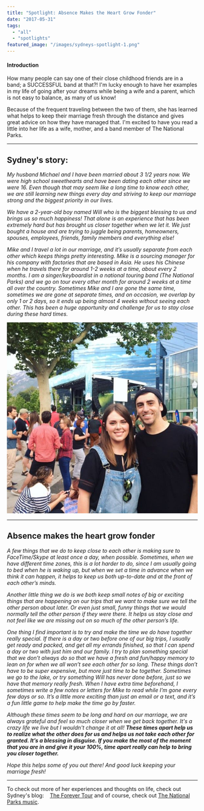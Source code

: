 ```yaml
---
title: "Spotlight: Absence Makes the Heart Grow Fonder"
date: "2017-05-31"
tags:
  - "all"
  - "spotlights"
featured_image: "/images/sydneys-spotlight-1.png"
---
```


#### Introduction

How many people can say one of their close childhood friends are in a band; a SUCCESSFUL band at that?! I'm lucky enough to have her examples in my life of going after your dreams while being a wife and a parent, which is not easy to balance, as many of us know!

Because of the frequent traveling between the two of them, she has learned what helps to keep their marriage fresh through the distance and gives great advice on how they have managed that. I'm excited to have you read a little into her life as a wife, mother, and a band member of The National Parks.

* * *

## Sydney's story:

_My husband Michael and I have been married about 3 1/2 years now. We were high school sweethearts and have been dating each other since we were 16. Even though that may seem like a long time to know each other, we are still learning new things every day and striving to keep our marriage strong and the biggest priority in our lives._

_We have a 2-year-old boy named Will who is the biggest blessing to us and brings us so much happiness! That alone is an experience that has been extremely hard but has brought us closer together when we let it. We just bought a house and are trying to juggle being parents, homeowners, spouses, employees, friends, family members and everything else!_

_Mike and I travel a lot in our marriage, and it’s usually separate from each other which keeps things pretty interesting. Mike is a sourcing manager for his company with factories that are based in Asia. He uses his Chinese when he travels there for around 1-2 weeks at a time, about every 2 months. I am a singer/keyboardist in a national touring band (The National Parks) and we go on tour every other month for around 2 weeks at a time all over the country. Sometimes Mike and I are gone the same time, sometimes we are gone at separate times, and on occasion, we overlap by only 1 or 2 days, so it ends up being almost 4 weeks without seeing each other. This has been a huge opportunity and challenge for us to stay close during these hard times._

![newlywed advice, newlywed help, relating to newlyweds, relating to other couples, other couples' stories, stories from couples, learning from married couples, learning from couples, marriage advice, marriage help, marriage inspiration, the national parks, the national parks band, sydney macfarlane, brady parks, life in a band, married life in a band](/images/img_2586.jpg)

* * *

## Absence makes the heart grow fonder

_A few things that we do to keep close to each other is making sure to FaceTime/Skype at least once a day, when possible. Sometimes, when we have different time zones, this is a lot harder to do, since I am usually going to bed when he is waking up, but when we set a time in advance when we think it can happen, it helps to keep us both up-to-date and at the front of each other’s minds._

_Another little thing we do is we both keep small notes of big or exciting things that are happening on our trips that we want to make sure we tell the other person about later. Or even just small, funny things that we would normally tell the other person if they were there. It helps us stay close and not feel like we are missing out on so much of the other person’s life._

_One thing I find important is to try and make the time we do have together really special. If there is a day or two before one of our big trips, I usually get ready and packed, and get all my errands finished, so that I can spend a day or two with just him and our family. I try to plan something special that we don’t always do so that we have a fresh and fun/happy memory to lean on for when we all won’t see each other for so long. These things don’t have to be super expensive, but more just time to be together. Sometimes we go to the lake, or try something Will has never done before, just so we have that memory really fresh. When I have extra time beforehand, I sometimes write a few notes or letters for Mike to read while I’m gone every few days or so. It’s a little more exciting than just an email or a text, and it’s a fun little game to help make the time go by faster._

_Although these times seem to be long and hard on our marriage, we are always grateful and feel so much closer when we get back together. It's a crazy life we live but I wouldn't change it at all! **These times apart help us to realize what the other does for us and helps us not take each other for granted. It’s a blessing in disguise. If you make the most of the moment that you are in and give it your 100%, time apart really can help to bring you closer together.**_

_Hope this helps some of you out there! And good luck keeping your marriage fresh!_

* * *

To check out more of her experiences and thoughts on life, check out Sydney's blog:    [The Forever Tour](http://www.theforevertour.com/) and of course, check out [The National Parks music](http://thenationalparksmusic.com/listen/).
